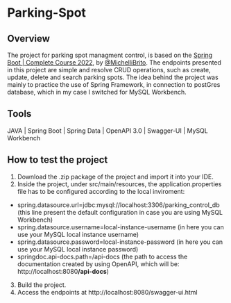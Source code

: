 # Parking-Spot

## Overview
The project for parking spot managment control, is based on the <a href="https://www.youtube.com/watch?v=LXRU-Z36GEU&t=6301s">Spring Boot | Complete Course 2022</a>, by <a href="https://github.com/MichelliBrito">@MichelliBrito</a>. The endpoints presented in this project are simple and resolve CRUD operations, such as create, update, delete and search parking spots. The idea behind the project was mainly to practice the use of Spring Framework, in connection to postGres database, which in my case I switched for MySQL Workbench.

## Tools
JAVA | Spring Boot | Spring Data | OpenAPI 3.0 | Swagger-UI | MySQL Workbench

## How to test the project
1. Download the .zip package of the project and import it into your IDE.
2. Inside the project, under src/main/resources, the application.properties file has to be configured according to the local inviroment:
* spring.datasource.url=jdbc:mysql://localhost:3306/parking_control_db (this line present the default configuration in case you are using MySQL Workbench)
* spring.datasource.username=local-instance-username (in here you can use your MySQL local instance username)
* spring.datasource.password=local-instance-password (in here you can use your MySQL local instance password)
* springdoc.api-docs.path=/api-docs (the path to access the documentation created by using OpenAPI, which will be: http://localhost:8080<strong>/api-docs</strong>)
3. Build the project.
4. Access the endpoints at http://localhost:8080/swagger-ui.html

